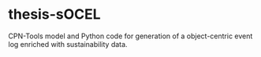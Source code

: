 # thesis-sOCEL
CPN-Tools model and Python code for generation of a object-centric event log enriched with sustainability data.
